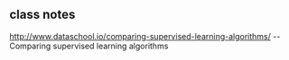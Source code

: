 ## class notes

http://www.dataschool.io/comparing-supervised-learning-algorithms/ -- Comparing supervised learning algorithms
